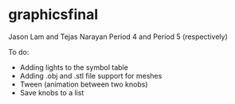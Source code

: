 # graphicsfinal

Jason Lam and Tejas Narayan
Period 4 and Period 5 (respectively)

To do:
* Adding lights to the symbol table
* Adding .obj and .stl file support for meshes
* Tween (animation between two knobs)
* Save knobs to a list
